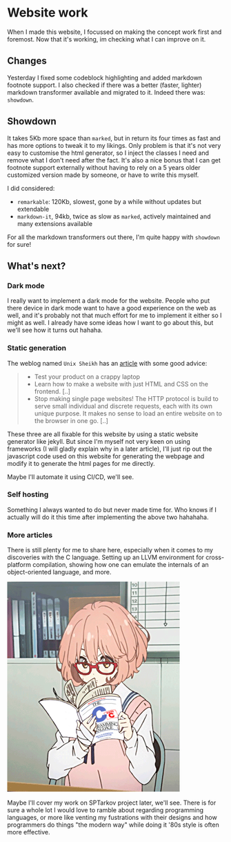 # Website work

When I made this website, I focussed on making the concept work first and foremost.
Now that it's working, im checking what I can improve on it.

## Changes

Yesterday I fixed some codeblock highlighting and added markdown footnote support.
I also checked if there was a better (faster, lighter) markdown transformer available and migrated to it.
Indeed there was: `showdown`.

## Showdown

It takes 5Kb more space than `marked`, but in return its four times as fast and has more options to tweak it to my likings.
Only problem is that it's not very easy to customise the html generator, so I inject the classes I need and remove what I don't need after the fact.
It's also a nice bonus that I can get footnote support externally without having to rely on a 5 years older customized version made by someone, or have to write this myself.

I did considered:

- `remarkable`: 120Kb, slowest, gone by a while without updates but extendable
- `markdown-it`, 94kb, twice as slow as `marked`, actively maintained and many extensions available

For all the markdown transformers out there, I'm quite happy with `showdown` for sure!

## What's next?

### Dark mode

I really want to implement a dark mode for the website.
People who put there device in dark mode want to have a good experience on the web as well, and it's probably not that much effort for me to implement it either so I might as well.
I already have some ideas how I want to go about this, but we'll see how it turns out hahaha.

### Static generation

The weblog named `Unix Sheikh` has an [article](https://unixsheikh.com/articles/so-called-modern-web-developers-are-the-culprits.html) with some good advice:

> - Test your product on a crappy laptop
> - Learn how to make a website with just HTML and CSS on the frontend. [..]
> - Stop making single page websites! The HTTP protocol is build to serve small individual and discrete requests, each with its own unique purpose. It makes no sense to load an entire website on to the browser in one go. [..]

These three are all fixable for this website by using a static website generator like jekyll.
But since I'm myself not very keen on using frameworks (I will gladly explain why in a later article), I'll just rip out the javascript code used on this website for generating the webpage and modify it to generate the html pages for me directly.

Maybe I'll automate it using CI/CD, we'll see.

### Self hosting

Something I always wanted to do but never made time for.
Who knows if I actually will do it this time after implementing the above two hahahaha.

### More articles

There is still plenty for me to share here, especially when it comes to my discoveries with the C language.
Setting up an LLVM environment for cross-platform compilation, showing how one can emulate the internals of an object-oriented language, and more.

![Kuriyama Mirai](./assets/img/20220321-websitework/kuriyama-mirai-c-programming-language.gif)

Maybe I'll cover my work on SPTarkov project later, we'll see.
There is for sure a whole lot I would love to ramble about regarding programming languages, or more like venting my fustrations with their designs and how programmers do things "the modern way" while doing it '80s style is often more effective.


